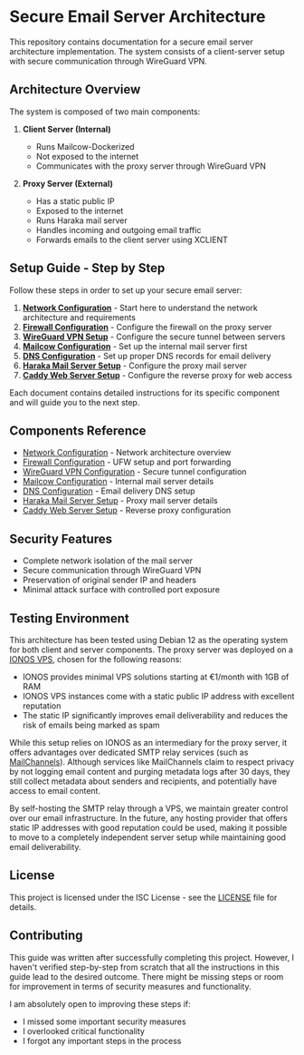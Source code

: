 # Secure Email Server Architecture

This repository contains documentation for a secure email server architecture implementation. The system consists of a client-server setup with secure communication through WireGuard VPN.

## Architecture Overview

The system is composed of two main components:

1. **Client Server (Internal)**
   - Runs Mailcow-Dockerized
   - Not exposed to the internet
   - Communicates with the proxy server through WireGuard VPN

2. **Proxy Server (External)**
   - Has a static public IP
   - Exposed to the internet
   - Runs Haraka mail server
   - Handles incoming and outgoing email traffic
   - Forwards emails to the client server using XCLIENT

## Setup Guide - Step by Step

Follow these steps in order to set up your secure email server:

1. **[Network Configuration](docs/network.md)** - Start here to understand the network architecture and requirements
2. **[Firewall Configuration](docs/firewall.md)** - Configure the firewall on the proxy server
3. **[WireGuard VPN Setup](docs/wireguard.md)** - Configure the secure tunnel between servers
4. **[Mailcow Configuration](docs/mailcow.md)** - Set up the internal mail server first
5. **[DNS Configuration](docs/dns.md)** - Set up proper DNS records for email delivery
6. **[Haraka Mail Server Setup](docs/haraka.md)** - Configure the proxy mail server
7. **[Caddy Web Server Setup](docs/caddy.md)** - Configure the reverse proxy for web access

Each document contains detailed instructions for its specific component and will guide you to the next step.

## Components Reference

- [Network Configuration](docs/network.md) - Network architecture overview
- [Firewall Configuration](docs/firewall.md) - UFW setup and port forwarding
- [WireGuard VPN Configuration](docs/wireguard.md) - Secure tunnel configuration
- [Mailcow Configuration](docs/mailcow.md) - Internal mail server details
- [DNS Configuration](docs/dns.md) - Email delivery DNS setup
- [Haraka Mail Server Setup](docs/haraka.md) - Proxy mail server details
- [Caddy Web Server Setup](docs/caddy.md) - Reverse proxy configuration

## Security Features

- Complete network isolation of the mail server
- Secure communication through WireGuard VPN
- Preservation of original sender IP and headers
- Minimal attack surface with controlled port exposure

## Testing Environment

This architecture has been tested using Debian 12 as the operating system for both client and server components. The proxy server was deployed on a [IONOS VPS](https://www.ionos.com/servers/vps), chosen for the following reasons:

- IONOS provides minimal VPS solutions starting at €1/month with 1GB of RAM
- IONOS VPS instances come with a static public IP address with excellent reputation
- The static IP significantly improves email deliverability and reduces the risk of emails being marked as spam

While this setup relies on IONOS as an intermediary for the proxy server, it offers advantages over dedicated SMTP relay services (such as [MailChannels](https://www.mailchannels.com/)). Although services like MailChannels claim to respect privacy by not logging email content and purging metadata logs after 30 days, they still collect metadata about senders and recipients, and potentially have access to email content.

By self-hosting the SMTP relay through a VPS, we maintain greater control over our email infrastructure. In the future, any hosting provider that offers static IP addresses with good reputation could be used, making it possible to move to a completely independent server setup while maintaining good email deliverability.

## License

This project is licensed under the ISC License - see the [LICENSE](LICENSE) file for details.

## Contributing

This guide was written after successfully completing this project. However, I haven't verified step-by-step from scratch that all the instructions in this guide lead to the desired outcome. There might be missing steps or room for improvement in terms of security measures and functionality.

I am absolutely open to improving these steps if:
- I missed some important security measures
- I overlooked critical functionality
- I forgot any important steps in the process
